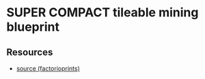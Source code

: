 # SUPER COMPACT tileable mining blueprint

## Resources

- [source (factorioprints)](https://factorioprints.com/view/-L0AA-VH9GlXbgWAffhU)